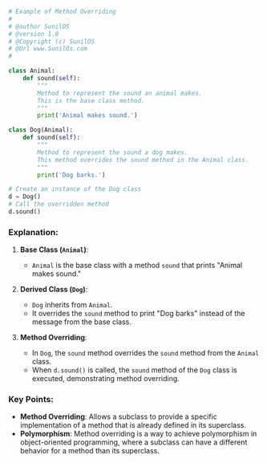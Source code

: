 
```python
# Example of Method Overriding
#
# @author SunilOS  
# @version 1.0
# @Copyright (c) SunilOS  
# @Url www.SunilOs.com
#   

class Animal:
    def sound(self):
        """
        Method to represent the sound an animal makes.
        This is the base class method.
        """
        print('Animal makes sound.')

class Dog(Animal):
    def sound(self):
        """
        Method to represent the sound a dog makes.
        This method overrides the sound method in the Animal class.
        """
        print('Dog barks.')

# Create an instance of the Dog class
d = Dog()
# Call the overridden method
d.sound()
```

### Explanation:

1. **Base Class (`Animal`)**:
   - `Animal` is the base class with a method `sound` that prints "Animal makes sound."

2. **Derived Class (`Dog`)**:
   - `Dog` inherits from `Animal`.
   - It overrides the `sound` method to print "Dog barks" instead of the message from the base class.

3. **Method Overriding**:
   - In `Dog`, the `sound` method overrides the `sound` method from the `Animal` class.
   - When `d.sound()` is called, the `sound` method of the `Dog` class is executed, demonstrating method overriding.

### Key Points:
- **Method Overriding**: Allows a subclass to provide a specific implementation of a method that is already defined in its superclass.
- **Polymorphism**: Method overriding is a way to achieve polymorphism in object-oriented programming, where a subclass can have a different behavior for a method than its superclass.
